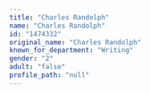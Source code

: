 ```yaml
---
title: "Charles Randolph"
name: "Charles Randolph"
id: "1474332"
original_name: "Charles Randolph"
known_for_department: "Writing"
gender: "2"
adult: "false"
profile_path: "null"
---
```

